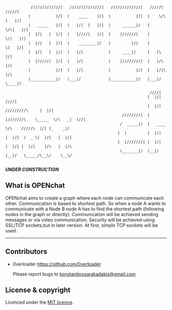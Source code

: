         
```
      
           /////////////|   //////////////|   /////////////|   /////\   /////|               
          |           |/|  |    ____    |/|  |           |/|  |    \/\ |   |/|     
          |   _____   |/|  |   |/|  |   |/|  |     ______|/   |     \/\|   |/|    
          |  |/|   |  |/|  |   |////|   |/|  |    |//////|    |      \/|   |/|        
          |  |/|   |  |/|  |    ________|/   |         |/|    |       \|   |/|    
          |  |/|   |  |/|  |   |/|           |     ____|/     |   |\       |/|  
          |  |//////  |/|  |   |/|           |    |////////|  |   |/\      |/| 
          |           |/|  |   |/|           |           |/|  |   |/|\     |/| 
          |___________|/   |___|/            |___________|/   |___|/  \____|/  

                                                               ////|
                                                              |  |/|                          ////|
                                                              |  |/|          /////////\     |  |/|
                                                   ////////|  |  |///////\    \_____  \/\   _|  |//|
                                                  /  _____|/  |   ____  \/\    /////\  |/| |_    _|/
                                                 |  |         |  |/|  |  |/|  /  _ \|  |/|   |  |/|
                                                 |  |///////| |  |/|  |  |/| |  |/|    |/\   |  |/\
                                                  \_______|/  |__|/   |__|/   \_____/\__\/    \__\/


```
***UNDER CONSTRUCTION***

What is OPENchat
---

OPENchat aims to create a graph where each node can communicate each other. Communication is based to shortest path. So when a node A wants to communicate with a Node B node A has to find the shortest path (following nodes in the graph or directly). Communication will be achieved sending messages or via video communication. Security will be achieved using SSL/TCP sockets,but in later version. At first, simple TCP sockets will be used.

---


Contributors
---

- 0verloader <https://github.com/0verloader>

  Please report bugs to <konstantinosarakadakis@gmail.com>

License & copyright
---
Licenced under the [MIT licence](LICENSE).
